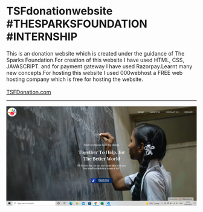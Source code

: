 # TSFdonationwebsite #THESPARKSFOUNDATION #INTERNSHIP
 This is an donation website which is created under the guidance of The Sparks Foundation.For creation of this website I have used HTML, CSS, JAVASCRIPT. and for payment gateway I have used Razorpay.Learnt many new concepts.For hosting this website I used 000webhost a FREE web hosting company which is free for hosting the website.  
 <br>
 <a href="https://tsfdonationweb.000webhostapp.com/">TSFDonation.com</a>
 
 <hr>
 <img src="https://github.com/ShubhangiGondage/TSFdonationwebsite/blob/main/images/Screenshot%20(503).png">
